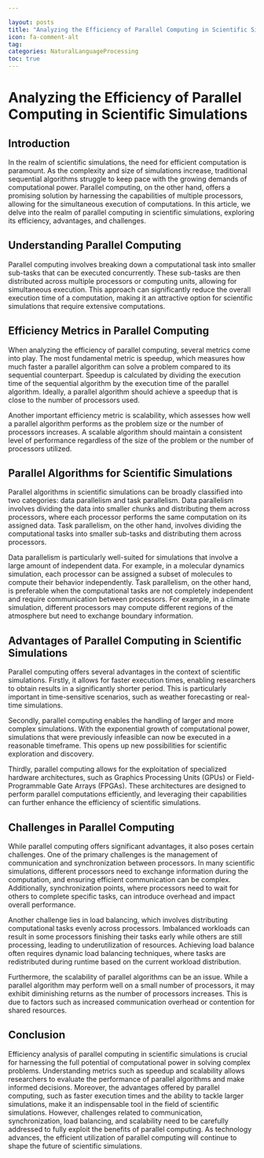 ```yaml
---

layout: posts
title: "Analyzing the Efficiency of Parallel Computing in Scientific Simulations"
icon: fa-comment-alt
tag:      
categories: NaturalLanguageProcessing
toc: true
---
```




# Analyzing the Efficiency of Parallel Computing in Scientific Simulations

## Introduction

In the realm of scientific simulations, the need for efficient computation is paramount. As the complexity and size of simulations increase, traditional sequential algorithms struggle to keep pace with the growing demands of computational power. Parallel computing, on the other hand, offers a promising solution by harnessing the capabilities of multiple processors, allowing for the simultaneous execution of computations. In this article, we delve into the realm of parallel computing in scientific simulations, exploring its efficiency, advantages, and challenges.

## Understanding Parallel Computing

Parallel computing involves breaking down a computational task into smaller sub-tasks that can be executed concurrently. These sub-tasks are then distributed across multiple processors or computing units, allowing for simultaneous execution. This approach can significantly reduce the overall execution time of a computation, making it an attractive option for scientific simulations that require extensive computations.

## Efficiency Metrics in Parallel Computing

When analyzing the efficiency of parallel computing, several metrics come into play. The most fundamental metric is speedup, which measures how much faster a parallel algorithm can solve a problem compared to its sequential counterpart. Speedup is calculated by dividing the execution time of the sequential algorithm by the execution time of the parallel algorithm. Ideally, a parallel algorithm should achieve a speedup that is close to the number of processors used.

Another important efficiency metric is scalability, which assesses how well a parallel algorithm performs as the problem size or the number of processors increases. A scalable algorithm should maintain a consistent level of performance regardless of the size of the problem or the number of processors utilized.

## Parallel Algorithms for Scientific Simulations

Parallel algorithms in scientific simulations can be broadly classified into two categories: data parallelism and task parallelism. Data parallelism involves dividing the data into smaller chunks and distributing them across processors, where each processor performs the same computation on its assigned data. Task parallelism, on the other hand, involves dividing the computational tasks into smaller sub-tasks and distributing them across processors.

Data parallelism is particularly well-suited for simulations that involve a large amount of independent data. For example, in a molecular dynamics simulation, each processor can be assigned a subset of molecules to compute their behavior independently. Task parallelism, on the other hand, is preferable when the computational tasks are not completely independent and require communication between processors. For example, in a climate simulation, different processors may compute different regions of the atmosphere but need to exchange boundary information.

## Advantages of Parallel Computing in Scientific Simulations

Parallel computing offers several advantages in the context of scientific simulations. Firstly, it allows for faster execution times, enabling researchers to obtain results in a significantly shorter period. This is particularly important in time-sensitive scenarios, such as weather forecasting or real-time simulations.

Secondly, parallel computing enables the handling of larger and more complex simulations. With the exponential growth of computational power, simulations that were previously infeasible can now be executed in a reasonable timeframe. This opens up new possibilities for scientific exploration and discovery.

Thirdly, parallel computing allows for the exploitation of specialized hardware architectures, such as Graphics Processing Units (GPUs) or Field-Programmable Gate Arrays (FPGAs). These architectures are designed to perform parallel computations efficiently, and leveraging their capabilities can further enhance the efficiency of scientific simulations.

## Challenges in Parallel Computing

While parallel computing offers significant advantages, it also poses certain challenges. One of the primary challenges is the management of communication and synchronization between processors. In many scientific simulations, different processors need to exchange information during the computation, and ensuring efficient communication can be complex. Additionally, synchronization points, where processors need to wait for others to complete specific tasks, can introduce overhead and impact overall performance.

Another challenge lies in load balancing, which involves distributing computational tasks evenly across processors. Imbalanced workloads can result in some processors finishing their tasks early while others are still processing, leading to underutilization of resources. Achieving load balance often requires dynamic load balancing techniques, where tasks are redistributed during runtime based on the current workload distribution.

Furthermore, the scalability of parallel algorithms can be an issue. While a parallel algorithm may perform well on a small number of processors, it may exhibit diminishing returns as the number of processors increases. This is due to factors such as increased communication overhead or contention for shared resources.

## Conclusion

Efficiency analysis of parallel computing in scientific simulations is crucial for harnessing the full potential of computational power in solving complex problems. Understanding metrics such as speedup and scalability allows researchers to evaluate the performance of parallel algorithms and make informed decisions. Moreover, the advantages offered by parallel computing, such as faster execution times and the ability to tackle larger simulations, make it an indispensable tool in the field of scientific simulations. However, challenges related to communication, synchronization, load balancing, and scalability need to be carefully addressed to fully exploit the benefits of parallel computing. As technology advances, the efficient utilization of parallel computing will continue to shape the future of scientific simulations.